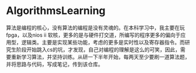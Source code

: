 # AlgorithmsLearning
算法是编程的核心，没有算法的编程是没有灵魂的。在本科学习中，我主要在玩fpga，以及nios ii 软核，更多的是与硬件打交道，所编写的程序更多的偏向于应用型，逻辑类。主要是实现某些功能，考虑的更多是实时性以及寄存器指令。而研究生阶段开始跳入cs的坑，才发现，自己对编程的理解是这么的可笑，因此，需要重新学习算法，并坚持训练。从研一下半年开始，每两天至少要刷一道算法题，并将思路与代码，写成笔记，传到该仓库。
